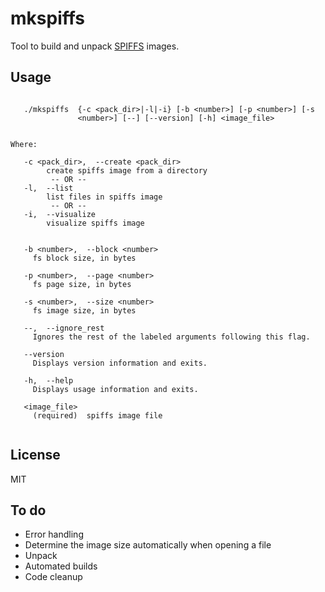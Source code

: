 # mkspiffs
Tool to build and unpack [SPIFFS](https://github.com/pellepl/spiffs) images.



## Usage

```

   ./mkspiffs  {-c <pack_dir>|-l|-i} [-b <number>] [-p <number>] [-s
               <number>] [--] [--version] [-h] <image_file>


Where: 

   -c <pack_dir>,  --create <pack_dir>
        create spiffs image from a directory
         -- OR --
   -l,  --list
        list files in spiffs image
         -- OR --
   -i,  --visualize
        visualize spiffs image


   -b <number>,  --block <number>
     fs block size, in bytes

   -p <number>,  --page <number>
     fs page size, in bytes

   -s <number>,  --size <number>
     fs image size, in bytes

   --,  --ignore_rest
     Ignores the rest of the labeled arguments following this flag.

   --version
     Displays version information and exits.

   -h,  --help
     Displays usage information and exits.

   <image_file>
     (required)  spiffs image file


```

## License

MIT

## To do

- Error handling
- Determine the image size automatically when opening a file
- Unpack
- Automated builds
- Code cleanup

